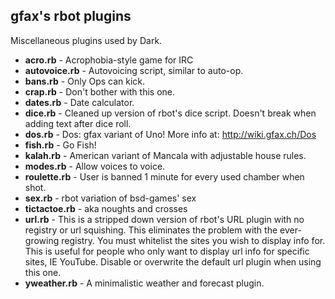 ## gfax's rbot plugins

Miscellaneous plugins used by Dark.

+ __acro.rb__ - Acrophobia-style game for IRC
+ __autovoice.rb__ - Autovoicing script, similar to auto-op.
+ __bans.rb__ - Only Ops can kick.
+ __crap.rb__ - Don't bother with this one.
+ __dates.rb__ - Date calculator.
+ __dice.rb__ - Cleaned up version of rbot's dice script. Doesn't break when adding text after dice roll.
+ __dos.rb__ - Dos: gfax variant of Uno! More info at: http://wiki.gfax.ch/Dos
+ __fish.rb__ - Go Fish!
+ __kalah.rb__ - American variant of Mancala with adjustable house rules.
+ __modes.rb__ - Allow voices to voice.
+ __roulette.rb__ - User is banned 1 minute for every used chamber when shot.
+ __sex.rb__ - rbot variation of bsd-games' sex
+ __tictactoe.rb__ - aka noughts and crosses
+ __url.rb__ - This is a stripped down version of rbot's URL plugin with no registry or url squishing. This eliminates the problem with the ever-growing registry. You must whitelist the sites you wish to display info for. This is useful for people who only want to display url info for specific sites, IE YouTube. Disable or overwrite the default url plugin when using this one.
+ __yweather.rb__ - A minimalistic weather and forecast plugin.

